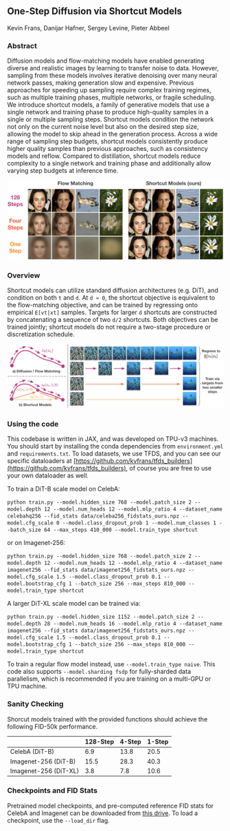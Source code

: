 ## One-Step Diffusion via Shortcut Models 

Kevin Frans, Danijar Hafner, Sergey Levine, Pieter Abbeel

### Abstract
Diffusion models and flow-matching models have enabled generating diverse and realistic images by learning to transfer noise to data.
However, sampling from these models involves iterative denoising over many neural network passes, making generation slow and expensive.
Previous approaches for speeding up sampling require complex training regimes, such as multiple training phases, multiple networks, or fragile scheduling.
We introduce shortcut models, a family of generative models that use a single network and training phase to produce high-quality samples in a single or multiple sampling steps.
Shortcut models condition the network not only on the current noise level but also on the desired step size, allowing the model to skip ahead in the generation process.
Across a wide range of sampling step budgets, shortcut models consistently produce higher quality samples than previous approaches, such as consistency models and reflow.
Compared to distillation, shortcut models reduce complexity to a single network and training phase and additionally allow varying step budgets at inference time.

![Showcase Figire](data/fig-showcase4.png)

### Overview

Shortcut models can utilize standard diffusion architectures (e.g. DiT), and condition on both `t` and `d`. At `d ≈ 0`, the shortcut objective is equivalent to the flow-matching objective, and can be trained by regressing onto empirical `E[vt|xt]` samples. Targets for larger `d` shortcuts are constructed by concatenating a sequence of two `d/2` shortcuts. Both objectives can be trained jointly; shortcut models do not require a two-stage procedure or discretization schedule.

![Showcase Figire](data/fig-method5.png)

### Using the code

This codebase is written in JAX, and was developed on TPU-v3 machines. You should start by installing the conda dependencies from `environment.yml` and `requirements.txt`. To load datasets, we use TFDS, and you can see our specific dataloaders at [https://github.com/kvfrans/tfds_builders](https://github.com/kvfrans/tfds_builders), of course you are free to use your own dataloader as well. 

To train a DiT-B scale model on CelebA:
```
python train.py --model.hidden_size 768 --model.patch_size 2 --model.depth 12 --model.num_heads 12 --model.mlp_ratio 4 --dataset_name celebahq256 --fid_stats data/celeba256_fidstats_ours.npz --model.cfg_scale 0 --model.class_dropout_prob 1 --model.num_classes 1 --batch_size 64 --max_steps 410_000 --model.train_type shortcut
```
or on Imagenet-256:
``` 
python train.py --model.hidden_size 768 --model.patch_size 2 --model.depth 12 --model.num_heads 12 --model.mlp_ratio 4 --dataset_name imagenet256 --fid_stats data/imagenet256_fidstats_ours.npz --model.cfg_scale 1.5 --model.class_dropout_prob 0.1 --model.bootstrap_cfg 1 --batch_size 256 --max_steps 810_000 --model.train_type shortcut
```

A larger DiT-XL scale model can be trained via:
``` 
python train.py --model.hidden_size 1152 --model.patch_size 2 --model.depth 28 --model.num_heads 16 --model.mlp_ratio 4 --dataset_name imagenet256 --fid_stats data/imagenet256_fidstats_ours.npz --model.cfg_scale 1.5 --model.class_dropout_prob 0.1 --model.bootstrap_cfg 1 --batch_size 256 --max_steps 810_000 --model.train_type shortcut
```

To train a regular flow model instead, use `--model.train_type naive`. This code also supports `--model.sharding fsdp` for fully-sharded data parallelism, which is recommended if you are training on a multi-GPU or TPU machine.

### Sanity Checking

Shorcut models trained with the provided functions should achieve the following FID-50k performance.

|                           | 128-Step| 4-Step  | 1-Step  |
| --------                  | ------- | ------- | ------- |
| CelebA (DiT-B)            | 6.9     | 13.8    | 20.5    |
| Imagenet-256 (DiT-B)      | 15.5    | 28.3    | 40.3    |
| Imagenet-256 (DiT-XL)     | 3.8     | 7.8     | 10.6    |

### Checkpoints and FID Stats

Pretrained model checkpoints, and pre-computed reference FID stats for CelebA and Imagenet can be downloaded from [this drive](https://drive.google.com/drive/folders/1g665i0vMxm8qqqcp5mAiexnL919-gMwW?usp=sharing). To load a checkpoint, use the `--load_dir` flag. 
